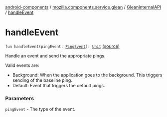 [android-components](../../index.md) / [mozilla.components.service.glean](../index.md) / [GleanInternalAPI](index.md) / [handleEvent](./handle-event.md)

# handleEvent

`fun handleEvent(pingEvent: `[`PingEvent`](../-glean/-ping-event/index.md)`): `[`Unit`](https://kotlinlang.org/api/latest/jvm/stdlib/kotlin/-unit/index.html) [(source)](https://github.com/mozilla-mobile/android-components/blob/master/components/service/glean/src/main/java/mozilla/components/service/glean/Glean.kt#L269)

Handle an event and send the appropriate pings.

Valid events are:

* Background: When the application goes to the background.
    This triggers sending of the baseline ping.
* Default: Event that triggers the default pings.

### Parameters

`pingEvent` - The type of the event.